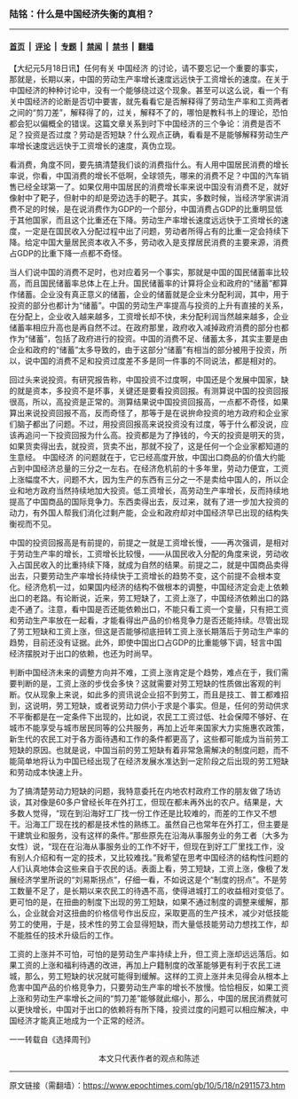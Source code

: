 ### 陆铭：什么是中国经济失衡的真相？

---

#### [首页](../../../..?n2911573) &nbsp;|&nbsp; [评论](../../../../../epoch-comment?n2911573) &nbsp;|&nbsp; [专题](../../../../../epoch-special?n2911573) &nbsp;|&nbsp; [禁闻](../../../../../epoch-news?n2911573) &nbsp;|&nbsp; [禁书](../../../../../books?n2911573) &nbsp;|&nbsp; [翻墙](https://github.com/gfw-breaker/nogfw/blob/master/README.md?n2911573)


<div class="post_content" id="artbody" itemprop="articleBody">
 <!-- article content begin -->
 <p>
  【大纪元5月18日讯】任何有关
  <ok href="https://www.epochtimes.com/gb/tag/%E4%B8%AD%E5%9B%BD%E7%BB%8F%E6%B5%8E.html">
   中国经济
  </ok>
  的讨论，请不要忘记一个重要的事实，那就是，长期以来，中国的劳动生产率增长速度远远快于工资增长的速度。在关于中国经济的种种讨论中，没有一个能够绕过这个现象。甚至可以这么说，看一个有关中国经济的论断是否切中要害，就先看看它是否解释得了劳动生产率和工资两者之间的“剪刀差”，解释得了的，过关，解释不了的，哪怕是教科书上的理论，恐怕都会犯以偏概全的错误。这篇文章关系到时下中国经济的三个争论：消费是否不足？投资是否过度？劳动是否短缺？什么观点正确，看看是不是能够解释劳动生产率增长速度远远快于工资增长的速度，真伪立现。
 </p>
 <p>
  看消费，角度不同，要先搞清楚我们谈的消费指什么。有人用中国居民消费的增长率说，你看，中国消费的增长不低啊，全球领先，哪来的消费不足？中国的汽车销售已经全球第一了。如果仅用中国居民的消费增长率来说中国没有消费不足，就好像射中了靶子，但射中的却是旁边选手的靶子。其实，多数时候，当经济学家讲消费不足的时候，是在说消费作为GDP的一个部分，中国消费占GDP的比重明显低于其他国家，而且这个比重还在下降。劳动生产率增长速度远远快于工资增长的速度，一定是在国民收入分配过程中出了问题，劳动者所得占有的比重一定会持续下降。给定中国大量居民资本收入不多，劳动收入是支撑居民消费的主要来源，消费占GDP的比重下降一点都不奇怪。
 </p>
 <p>
  当人们说中国的消费不足时，也对应着另一个事实，那就是中国的国民储蓄率比较高，而且国民储蓄率总体上在上升。国民储蓄率的计算将企业和政府的“储蓄”都算作储蓄。企业没有真正意义的储蓄，企业的储蓄就是企业未分配利润，其中，用于投资的部分也都计为“储蓄”。中国的劳动生产率提高与投资的上升有直接的关系，在分配上，企业收入越来越多，工资增长却不快，未分配利润当然越来越多，企业储蓄率相应升高也是再自然不过。在政府那里，政府收入减掉政府消费的部分也都作为“储蓄”，包括了政府进行的投资。中国的消费不足、储蓄太多，其实主要是由企业和政府的“储蓄”太多导致的，由于这部分“储蓄”有相当的部分被用于投资，所以，说中国的消费不足和投资过度差不多是同一件事的不同说法，都是相对的。
 </p>
 <p>
  回过头来说投资。有研究报告称，中国投资不过度啊，中国还是个发展中国家，缺的就是资本，多投资不是坏事，关键还是要看投资回报。有测算说中国的投资回报很高，所以，高投资是正常的。测算结果说中国投资回报高，一点都不奇怪，如果算出来说投资回报不高，反而奇怪了，那等于是在说拚命投资的地方政府和企业家们脑子都出了问题。不过，用投资回报高来说投资没有过度，等于什么都没说，应该再追问一下投资回报为什么高。投资都是为了挣钱的，今天的投资是明天的货，如果货卖得出去，就投资，货卖不出，那就不投了，这是任何一个企业家都知道的生意经。
  <ok href="https://www.epochtimes.com/gb/tag/%E4%B8%AD%E5%9B%BD%E7%BB%8F%E6%B5%8E.html">
   中国经济
  </ok>
  的问题就在于，它已经高度开放，中国出口商品的价值大约能占到中国经济总量的三分之一左右。在经济危机前的十多年里，劳动力便宜，工资上涨幅度不大，问题不大，因为生产的东西有三分之一不是卖给中国人的，所以企业和地方政府当然持续地加大投资。低工资增长，高劳动生产率增长，反而持续地提高了中国商品的国际竞争力。东西卖得出去，反过来，就有了进一步加大投资的动力，有外国人帮我们消化过剩产能，企业和政府却对中国经济早已出现的结构失衡视而不见。
 </p>
 <p>
  中国的投资回报高是有前提的，前提之一就是工资增长慢，——再次强调，是相对于劳动生产率的增长，工资增长比较慢，——从国民收入分配的角度来说，劳动收入占国民收入的比重持续下降，就成为自然的结果。前提之二，就是中国商品卖得出去，只要劳动生产率增长持续快于工资增长的趋势不变，这个前提不会根本变化。经济危机一过，如果国内经济的结构不做根本的调整，中国经济定会走上依赖出口的老路。有论断说，近来，劳工短缺了，工资上涨了，中国经济依赖出口的路走不通了。注意，看中国是否还能依赖出口，不能只看工资一个变量，只有把工资和劳动生产率放在一起看，才能看得出产品的价格竞争力是否还能持续。尽管出现了劳工短缺和工资上涨，但这是否能够彻底扭转工资上涨长期落后于劳动生产率的趋势，目前还没有证据。此外，即使中国出口占GDP的比重能够下调，轻言中国经济摆脱对于出口的依赖，也还为时尚早。
 </p>
 <p>
  判断中国经济未来的调整方向并不难，工资上涨肯定是个趋势，难点在于，我们需要判断的是，工资上涨的步伐会多快？这就需要对劳工短缺的性质做出客观的判断。仅从现象上来说，如此多的资讯说企业招不到劳工，而且是技工、普工都难招到，这说明，劳工短缺，或者说劳动力供小于求是个事实。但是，任何的劳动供求不平衡都是在一定条件下出现的，比如说，农民工工资过低、社会保障不够好、在城市不能享受与城市居民同等的公共服务，再加上近年来国家大力实施惠农政策，新生代的农民工对于各方面待遇和工作的条件都更高了，这些都可能成为当前劳工短缺的原因。也就是说，中国当前的劳工短缺有着非常急需解决的制度问题，而不能简单地将认为中国已经出现了在经济发展水准达到一定阶段之后出现的劳工短缺和劳动成本快速上升。
 </p>
 <p>
  为了搞清楚劳动力短缺的问题，我特意委托在内地农村政府工作的朋友做了场访谈，其对像是60多户曾经长年在外打工，但现在都未再外出的农户。结果是，大多数人觉得，“现在到沿海好工厂找一份工作还是比较难的，而差的工作又不想干。沿海工厂现在找的都是技术性的熟练工。虽然自己也常年在外打工，但主要是干建筑业和服务，没有这样的条件。”那些原先在沿海从事服务业的务工者（大多为女性）说，“现在在沿海从事服务业的工作不好干，但现在到好工厂里找工作，没有别人介绍和有一定的技术，又比较难找。”我希望在思考中国经济的结构性问题的人们认真地体会这些来自于农民的话。表面上看，劳工短缺，工资上涨，像极了发展经济学里所说的“刘易斯拐点”，仔细一看，不如说这是个“制度的拐点”。不是劳工数量不足了，是长期以来农民工的待遇不高，使得进城打工的收益相对变低了。更可怕的是，在扭曲的制度下出现的劳工短缺，如果不通过制度的调整来缓解，那么，企业就会对这扭曲的价格信号作出反应，采取更高的生产技术，减少对低技能劳工的使用，于是，技术性的劳工会显得短缺，而大量低技能劳动力想找工作，却不能胜任的技术升级后的工作。
 </p>
 <p>
  工资的上涨并不可怕，可怕的是劳动生产率持续上升，但工资上涨却远远落后。如果工资的上涨和福利待遇的改进，再加上户籍制度的改革能够更有利于农民工进城，那么，劳工短缺的状况就可能得到缓解。这样的工资上涨并未见得会从根本上危害中国产品的价格竞争力，只要劳动生产率的增长不放慢。恰恰相反，如果工资上涨和劳动生产率增长之间的“剪刀差”能够就此缩小，那么，中国的居民消费就可以更快增长，中国对于出口的依赖将有所下降，投资过度的问题可以相应解决，中国经济才能真正地成为一个正常的经济。
 </p>
 <p>
  一一转载自《选择周刊》
  <font color="#ffffff">
   (http://www.dajiyuan.com)
  </font>
  <br/>
  <center>
   <font class="GY13">
    本文只代表作者的观点和陈述
   </font>
  </center>
 </p>
 <!-- article content end -->
 <div id="below_article_ad">
 </div>
</div>


---

原文链接（需翻墙）：https://www.epochtimes.com/gb/10/5/18/n2911573.htm